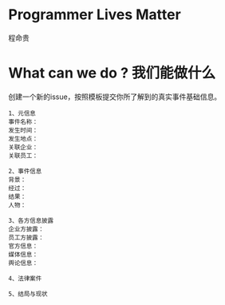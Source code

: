 # Programmer Lives Matter
程命贵

# What can we do ? 我们能做什么 
创建一个新的issue，按照模板提交你所了解到的真实事件基础信息。
````
1、元信息
事件名称：
发生时间：
发生地点：
关联企业：
关联员工：

2、事件信息
背景：
经过：
结果：
人物：

3、各方信息披露
企业方披露：
员工方披露：
官方信息：
媒体信息：
舆论信息：

4、法律案件

5、结局与现状

````
